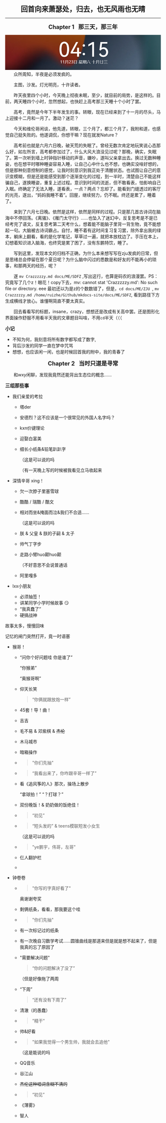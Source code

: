 <div style="text-align: center; font-size: 1.6em; font-weight: bold;">
回首向来萧瑟处，归去，也无风雨也无晴
</div>

---

<div style="text-align: center; font-size: 1.3em; font-weight: bold;">
Chapter 1 &nbsp;&nbsp;那三天，那三年
</div>

![alt text](image-8.png)
&nbsp;&nbsp;&nbsp;&nbsp;&nbsp;&nbsp;&nbsp;众所周知，半夜是必须发疯的。

&nbsp;&nbsp;&nbsp;&nbsp;&nbsp;&nbsp;&nbsp;主图，沙发。灯光明亮，十许读者。

&nbsp;&nbsp;&nbsp;&nbsp;&nbsp;&nbsp;&nbsp;昨天夜里四个小时，今天晚上彻夜未眠，至少，就目前的局势，是这样的。目前，两天睡四个小时，忽然想起，也快赶上高考那三天睡十个小时了罢。

&nbsp;&nbsp;&nbsp;&nbsp;&nbsp;&nbsp;&nbsp;高考，竟然是今年下半年发生的事。转眼，现在已经来到了十一月的尽头，马上迎接十二月和一月了。激动？迷茫？

&nbsp;&nbsp;&nbsp;&nbsp;&nbsp;&nbsp;&nbsp;今天和维伦哥闲谈，他先道，转眼，三个月了，都三个月了，我附和道，也感觉自己挺失败的。他遂调侃，你想干嘛？现在就发Nature？

&nbsp;&nbsp;&nbsp;&nbsp;&nbsp;&nbsp;&nbsp;高考前也就是六月六日晚，破天荒的失眠了。曾经无数次肯定地玩笑说心态那么好，如左所言，高考都参加过了，什么大风大浪没见过呢？那晚，确实，失眠了。第一次听到墙上时钟指针移动的声音，嫌吵，遂叫父亲拿出去。换过无数种睡姿，也在想平时哪种睡姿容易入睡，让自己心中什么也不想，也确实没啥好想的，但是那种刻意控制的感觉，让我时刻意识到我正处于清醒状态。也试图让自己的意识变模糊，但是还是能感受到那个逐渐变化的过程，到一半时，清楚自己不能这样骗自己，遂换睡姿，重复上述过程。意识到时间的流逝，但不敢看表，怕影响自己入眠。终确定了无法入睡，遂看表，一点？两点？忘却了。能看到门缝透过的客厅的光亮，遂出，“妈妈我睡不着”。回屋，继续努力，仍不眠。终还是累了，睡着了。

&nbsp;&nbsp;&nbsp;&nbsp;&nbsp;&nbsp;&nbsp;来到了六月七日晚。依然是这样，依然是同样的过程。只是那几首古诗词在脑海中不停回荡。《离骚》、《雁门太守行》……也坠入了迷幻中，反复思考是不是已经考完了语文，反复思考第二天考什么，想着能不能脑子里背一背生物，竟不能想起一句。大脑被古诗词霸占。自忖，睡不着有这时间复习复习罢，除外拿出我的绿本，躺床上翻看，看的是化学笔记，草草过一遍，就把本放枕边了。手压在本上，幻想着知识进入脑海，也终究是累了困了，没有东鹏特饮，睡了。

&nbsp;&nbsp;&nbsp;&nbsp;&nbsp;&nbsp;&nbsp;写到这里，发现本文的归档不正确，为什么本来想写写在zju发疯的日常，但是思绪总会停留在那个夏日呢？为什么脑中闪过的悉数是和好友的不能再小的琐事，和那两天的经历，呢？

&nbsp;&nbsp;&nbsp;&nbsp;&nbsp;&nbsp;&nbsp;遂 `mv Crazzzzzy.md docs/ME/SDFZ` ,写出这行，也算是码农的浪漫罢。PS：究竟写了几个z！眼花！copy下去，mv: cannot stat 'Crazzzzzy.md': No such file or directory. eee 最初还以为是z的个数数错了，但是，`cd docs/ME/ZJU `, `mv Crazzzzzy.md /home/ruizhe/Github/mkdocs-site/docs/ME/SDFZ`, 看到路径下方生成横线才放心。谁懂啊简直不要太真实。

&nbsp;&nbsp;&nbsp;&nbsp;&nbsp;&nbsp;&nbsp;回去看看写的标题，insane，crazy，想想还是改成有关高中罢。还是图形化界面操作舒服不用看半天我的文章题目叫啥，不用`cd`半天（（（

<div style=" font-size: 1.1em; font-weight: bold;">
小记
</div>

- 不知为何，我刻意将所有数字都写成了数字,
- 背后沙发的同学一直在梦中咒骂
- 想想，也应该闲一闲，也是时候回首我的附中，我的青春了

<div style="text-align: center; font-size: 1.3em; font-weight: bold;">
Chapter 2 &nbsp;&nbsp;当时只道是寻常
</div>

&nbsp;&nbsp;&nbsp;&nbsp;&nbsp;&nbsp;&nbsp;和$wxy$闲聊，发现我竟然还能背出生态位的概念……

<div style=" font-size: 1.1em; font-weight: bold;">
三组那些事
</div>

- 我们亲爱的考拉
    - 塔der
    - 安德烈？这不应该是一个很常见的外国人名字吗？
    - kxn价键理论
    - 迎娶白富美
    - 细长小纸条&铅笔趴趴字
        
        （这是可以说的吗
        
        （有一天晚上写的时候被我看见立马收起来
    
- 深情辛哥 xing！
    - 欠一次脖子里塞雪球
    - 酷酷 / 瑞酷 / 酷文
    - 相对而坐&掩面而泣&我们不合适……

        （这是可以说的吗
    - 朕 & 父皇 & 朕的子嗣 & 太子
    - 帅气丁字步
    - 走路小臂huo颠huo颠

        （不好意思不会说普通话
    - 阿里嘎多

- lxx小朋友
    - 必须抽签！
    - 讲某同学小学时候故事 :smirk:
    - “我真蠢了”
    - 硬搞战神

故事太多，慢慢回味

记忆的闸门突然打开，竟一时语塞

- 猴哥！
    - “问你个好问题哇 你是谁了”

        “你猴弟”

        “奥猴哥啊”
    - 仰天长笑
        
       > “你俩就跟放炮一样”
    - 45套！导！曲！
    - 吉吉
    - 毛不易 & 邓紫棋 & ~~杰伦~~
    - 木马城市
    - 暗箱操作
    - >"你们先抽"
    - >“我看出来了，你咋跟辛哥一样了”
    - 看《追风筝的人》那次，操场上散步
        
        “拿球拍！” “？打球？”
    - 双份晚饭！& 奶奶做的饭绝佳！
    - >“初见”
    - >“短头发的” & teens模联短发小女生

        （这是可以说的吗
    - > "ye鹏宇，伟哥，左哥"
    - 仨人翻护栏
    - 
    

- 钟卷卷
    - >"你写的字真好看了"
        
        奥谢谢夸奖

    - 剩俩纸条，看看，那我要这个哇
    - >"你们先抽"
    - 有一次标记过的纸条
    - 有一次晚自习数学考试……圆锥曲线是那道来但是就是想不起来了，但是我真的忘了原因了
    - "需要解决问题" 

        > “你的问题解决了没了”

        （但是好像拖了两周
    - “下周”
        >“还有没有下周了”
    - 清澈（的愚蠢）
    - > "精干"
    - 帅&好看
    - > "如果我觉得一个男生帅，我就会去追他"

        （这是能说的吗
    - QQ音乐
    - 谷江山
    - ~~杰伦这种唱词含糊不清的~~
    - >“初见”
    - 《薄雾》
    - 智人

<!--

不知为何，我刻意将所有数字都写成了数字,

背后沙发的同学一直在梦中咒骂

理综考试前十五分钟去上厕所，